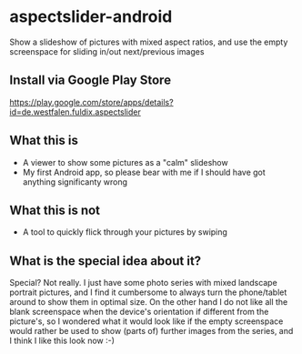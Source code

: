 # aspectslider-android
Show a slideshow of pictures with mixed aspect ratios, and use the empty screenspace for sliding in/out next/previous images

## Install via Google Play Store
https://play.google.com/store/apps/details?id=de.westfalen.fuldix.aspectslider

## What this is
- A viewer to show some pictures as a "calm" slideshow
- My first Android app, so please bear with me if I should have got anything significanty wrong

## What this is not
- A tool to quickly flick through your pictures by swiping

## What is the special idea about it?
Special? Not really. I just have some photo series with mixed landscape portrait pictures, and I find it cumbersome to always turn the phone/tablet around to show them in optimal size. On the other hand I do not like all the blank screenspace when the device's orientation if different from the picture's, so I wondered what it would look like if the empty screenspace would rather be used to show (parts of) further images from the series, and I think I like this look now :-)
